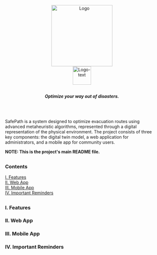 <div align="center">
  <img src="https://github.com/user-attachments/assets/6b9a200d-e747-451e-8297-a6c58d62358c" alt="Logo" width="200" height="200"><br>
  <img src="https://github.com/user-attachments/assets/94e44077-bd58-4fa2-bb8a-941a8307db22" alt="Logo-text" height="60">
</div>

##
<div align="center">
  <em><strong>Optimize your way out of disasters.</strong></em>
</div><br><br><br>

SafePath is a system designed to optimize evacuation routes using advanced metaheuristic algorithms, represented through a digital representation of the physical environment. The project consists of three key components: the digital twin model, a web application for administrators, and a mobile app for community users.

**NOTE: This is the project's main README file.**

##

### Contents
[I. Features](https://github.com/m3mentomor1/SafePath?tab=readme-ov-file#i-features)<br>
[II. Web App](https://github.com/m3mentomor1/SafePath?tab=readme-ov-file#ii-web-app)<br>
[III. Mobile App](https://github.com/m3mentomor1/SafePath?tab=readme-ov-file#iii-mobile-app)<br>
[IV. Important Reminders](https://github.com/m3mentomor1/SafePath?tab=readme-ov-file#iv-important-reminders)<br>

##

### I. Features
### II. Web App
### III. Mobile App
### IV. Important Reminders
